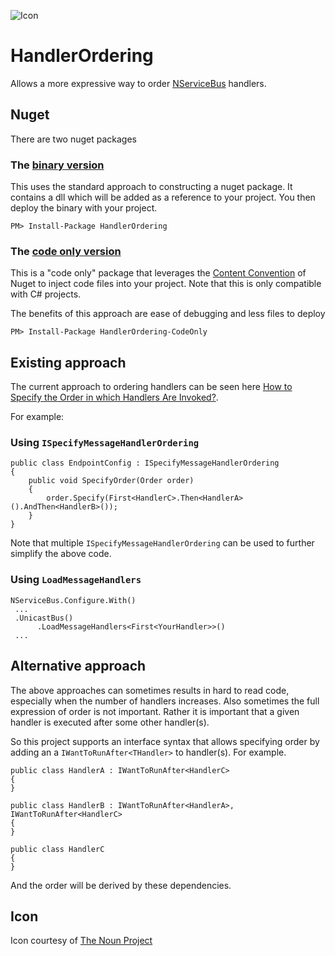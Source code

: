 ![Icon](https://raw.github.com/SimonCropp/HandlerOrdering/master/Icons/package_icon.png)

HandlerOrdering
===============

Allows a more expressive way to order [NServiceBus](http://particular.net/NServiceBus) handlers.


## Nuget

There are two nuget packages

### The [binary version](http://nuget.org/packages/HandlerOrdering/)

This uses the standard approach to constructing a nuget package. It contains a dll which will be added as a reference to your project. You then deploy the binary with your project.

    PM> Install-Package HandlerOrdering

### The [code only version](http://nuget.org/packages/HandlerOrdering-CodeOnly/)

This is a "code only" package that leverages the [Content Convention](http://docs.nuget.org/docs/creating-packages/creating-and-publishing-a-package#From_a_convention_based_working_directory) of Nuget to inject code files into your project. Note that this is only compatible with C# projects. 

The benefits of this approach are ease of debugging and less files to deploy

    PM> Install-Package HandlerOrdering-CodeOnly

## Existing approach

The current approach to ordering handlers can be seen here [How to Specify the Order in which Handlers Are Invoked?](http://particular.net/articles/how-do-i-specify-the-order-in-which-handlers-are-invoked). 

For example:

### Using `ISpecifyMessageHandlerOrdering`

    public class EndpointConfig : ISpecifyMessageHandlerOrdering
    {
        public void SpecifyOrder(Order order)
        {
            order.Specify(First<HandlerC>.Then<HandlerA>().AndThen<HandlerB>());
        }
    }

Note that multiple `ISpecifyMessageHandlerOrdering` can be used to further simplify the above code.

### Using `LoadMessageHandlers`

    NServiceBus.Configure.With()
     ...
     .UnicastBus()
          .LoadMessageHandlers<First<YourHandler>>()
     ...

## Alternative approach

The above approaches can sometimes results in hard to read code, especially when the number of handlers increases. Also sometimes the full expression of order is not important. Rather it is important that a given handler is executed after some other handler(s).

So this project supports an interface syntax that allows specifying order by adding an a `IWantToRunAfter<THandler>` to  handler(s). For example.

    public class HandlerA : IWantToRunAfter<HandlerC>
    {
    }

    public class HandlerB : IWantToRunAfter<HandlerA>, IWantToRunAfter<HandlerC>
    {
    }

    public class HandlerC
    {
    }

And the order will be derived by these dependencies.

## Icon

Icon courtesy of [The Noun Project](http://thenounproject.com)



 

